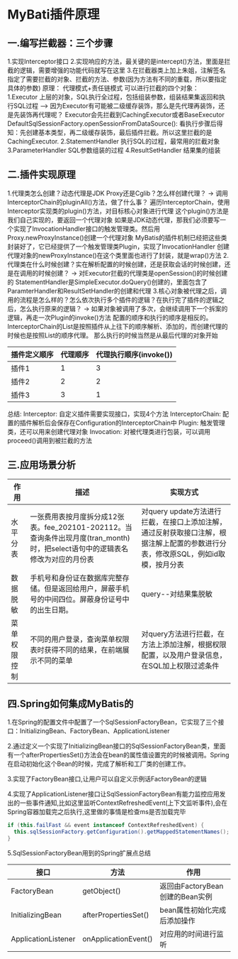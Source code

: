 # MyBati插件原理 

## 一.编写拦截器：三个步骤

 1.实现Interceptor接口
 2.实现响应的方法，最关键的是intercept()方法，里面是拦截的逻辑，需要增强的功能代码就写在这里
 3.在拦截器类上加上朱姐，注解签名指定了需要拦截的对象、拦截的方法、参数(因为方法有不同的重载，所以要指定具体的参数)
 原理：
 代理模式+责任链模式
 可以进行拦截的四个对象：
 1.Executor 上层的对象，SQL执行全过程，包括组装参数，组装结果集返回和执行SQL过程
 --> 因为Executor有可能被二级缓存装饰，那么是先代理再装饰，还是先装饰再代理呢？
 Executor会先拦截到CachingExecutor或者BaseExecutor
 DefaultSqlSessionFactory.openSessionFromDataSource():
 看执行步骤后得知：先创建基本类型，再二级缓存装饰，最后插件拦截。所以这里拦截的是CachingExecutor.
 2.StatementHandler 执行SQL的过程，最常用的拦截对象
 3.ParameterHandler SQL参数组装的过程
 4.ResultSetHandler 结果集的组装

##  二.插件实现原理

 1.代理类怎么创建？动态代理是JDK Proxy还是Cglib？怎么样创建代理？
 -> 调用InterceptorChain的pluginAll()方法，做了什么事？
 遍历InterceptorChain，使用Interceptor实现类的plugin()方法，对目标核心对象进行代理
 这个plugin()方法是我们自己实现的，要返回一个代理对象
 如果是JDK动态代理，那我们必须要写一个实现了InvocationHandler接口的触发管理类。然后用Proxy.newProxyInstance()创建一个代理对象
 MyBatis的插件机制已经把这些类封装好了，它已经提供了一个触发管理类Plugin，实现了InvocationHandler
 创建代理对象的newProxyInstance()在这个类里面也进行了封装，就是wrap()方法
 2.代理类在什么时候创建？实在解析配置的时候创建，还是获取会话的时候创建，还是在调用的时候创建？
 -> 对Executor拦截的代理类是openSession()的时候创建的
 StatementHandler是SimpleExecutor.doQuery()创建的，里面包含了ParamterHandler和ResultSetHandler的创建和代理
 3.核心对象被代理之后，调用的流程是怎么样的？怎么依次执行多个插件的逻辑？在执行完了插件的逻辑之后，怎么执行原来的逻辑？
 -> 如果对象被调用了多次，会继续调用下一个拆案的逻辑，再走一次Plugin的invoke()方法
 配置的顺序和执行的顺序是相反的。InterceptorChain的List是按照插件从上往下的顺序解析、添加的，而创建代理的时候也是按照List的顺序代理。
 那么执行的时候当然是从最后代理的对象开始

| 插件定义顺序 | 代理顺序 | 代理执行顺序(invoke()) |
| ------------ | -------- | ---------------------- |
| 插件1        | 1        | 3                      |
| 插件2        | 2        | 2                      |
| 插件3        | 3        | 1                      |

 总结:
 Interceptor: 自定义插件需要实现接口，实现4个方法
 InterceptorChain: 配置的插件解析后会保存在Configuration的InterceptorChain中
 Plugin: 触发管理类，还可以用来创建代理对象
 Invocation: 对被代理类进行包装，可以调用proceed()调用到被拦截的方法

## 三.应用场景分析

| 作用         | 描述                                                         | 实现方式                                                     |
| ------------ | ------------------------------------------------------------ | ------------------------------------------------------------ |
| 水平分表     | 一张费用表按月度拆分成12张表。fee_202101-202112。当查询条件出现月度(tran_month)时，把select语句中的逻辑表名修改为对应的月份表 | 对query update方法进行拦截，在接口上添加注解，通过反射获取接口注解，根据注解上配置的参数进行分表，修改原SQL，例如id取模，按月分表 |
| 数据脱敏     | 手机号和身份证在数据库完整存储。但是返回给用户，屏蔽手机号的中间四位。屏蔽身份证号中的出生日期。 | query--对结果集脱敏                                          |
| 菜单权限控制 | 不同的用户登录，查询菜单权限表时获得不同的结果，在前端展示不同的菜单 | 对query方法进行拦截，在方法上添加注解，根据权限配置，以及用户登录信息，在SQL加上权限过滤条件 |

## 四.Spring如何集成MyBatis的

1.在Spring的配置文件中配置了一个SqlSessionFactoryBean，它实现了三个接口：InitializingBean、FactoryBean、ApplicationListener

2.通过定义一个实现了InitializingBean接口的SqlSessionFactoryBean类，里面有一个afterPropertiesSet()方法会在bean的属性值设置完的时候被调用。Spring在启动初始化这个Bean的时候，完成了解析和工厂类的创建工作。

3.实现了FactoryBean接口,让用户可以自定义示例话FactoryBean的逻辑

4.实现了ApplicationListener接口让SqlSessionFactoryBean有能力监控应用发出的一些事件通知,比如这里监听ContextRefreshedEvent(上下文监听事件),会在Spring容器加载完之后执行,这里做的事情是检查ms是否加载完毕

```java
if (this.failFast && event instanceof ContextRefreshedEvent) {
  this.sqlSessionFactory.getConfiguration().getMappedStatementNames();
}
```

5.SqlSessionFactoryBean用到的Spring扩展点总结

| 接口                | 方法                 | 作用                            |
| ------------------- | -------------------- | ------------------------------- |
| FactoryBean         | getObject()          | 返回由FactoryBean创建的Bean实例 |
| InitializingBean    | afterPropertiesSet() | bean属性初始化完成后添加操作    |
| ApplicationListener | onApplicationEvent() | 对应用的时间进行监听            |


